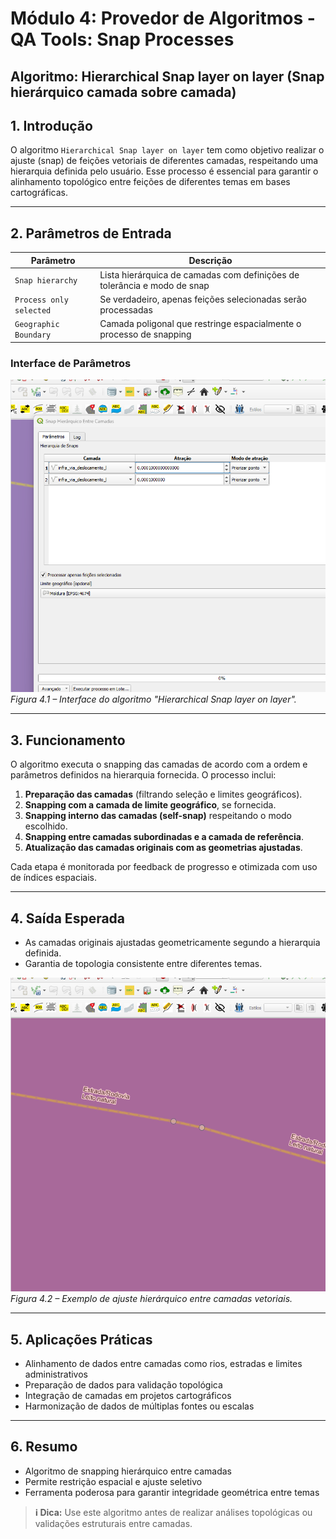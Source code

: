 
# Módulo 4: Provedor de Algoritmos - QA Tools: Snap Processes

## Algoritmo: Hierarchical Snap layer on layer (Snap hierárquico camada sobre camada)

## 1. Introdução

O algoritmo `Hierarchical Snap layer on layer` tem como objetivo realizar o ajuste (snap) de feições vetoriais de diferentes camadas, respeitando uma hierarquia definida pelo usuário. Esse processo é essencial para garantir o alinhamento topológico entre feições de diferentes temas em bases cartográficas.

---

## 2. Parâmetros de Entrada

| Parâmetro                | Descrição                                                                 |
|--------------------------|---------------------------------------------------------------------------|
| `Snap hierarchy`         | Lista hierárquica de camadas com definições de tolerância e modo de snap |
| `Process only selected`  | Se verdadeiro, apenas feições selecionadas serão processadas             |
| `Geographic Boundary`    | Camada poligonal que restringe espacialmente o processo de snapping       |

### Interface de Parâmetros

![Interface de Parâmetros](./assets/modulo-04/img-config-snap-hierarchical.png)
*Figura 4.1 – Interface do algoritmo "Hierarchical Snap layer on layer".*

---

## 3. Funcionamento

O algoritmo executa o snapping das camadas de acordo com a ordem e parâmetros definidos na hierarquia fornecida. O processo inclui:

1. **Preparação das camadas** (filtrando seleção e limites geográficos).
2. **Snapping com a camada de limite geográfico**, se fornecida.
3. **Snapping interno das camadas (self-snap)** respeitando o modo escolhido.
4. **Snapping entre camadas subordinadas e a camada de referência**.
5. **Atualização das camadas originais com as geometrias ajustadas**.

Cada etapa é monitorada por feedback de progresso e otimizada com uso de índices espaciais.

---

## 4. Saída Esperada

* As camadas originais ajustadas geometricamente segundo a hierarquia definida.
* Garantia de topologia consistente entre diferentes temas.

![Exemplo de Saída](./assets/modulo-04/img-result-snap-hierarchical.png)
*Figura 4.2 – Exemplo de ajuste hierárquico entre camadas vetoriais.*

---

## 5. Aplicações Práticas

* Alinhamento de dados entre camadas como rios, estradas e limites administrativos
* Preparação de dados para validação topológica
* Integração de camadas em projetos cartográficos
* Harmonização de dados de múltiplas fontes ou escalas

---

## 6. Resumo

* Algoritmo de snapping hierárquico entre camadas
* Permite restrição espacial e ajuste seletivo
* Ferramenta poderosa para garantir integridade geométrica entre temas

> **ℹ️ Dica:** Use este algoritmo antes de realizar análises topológicas ou validações estruturais entre camadas.
